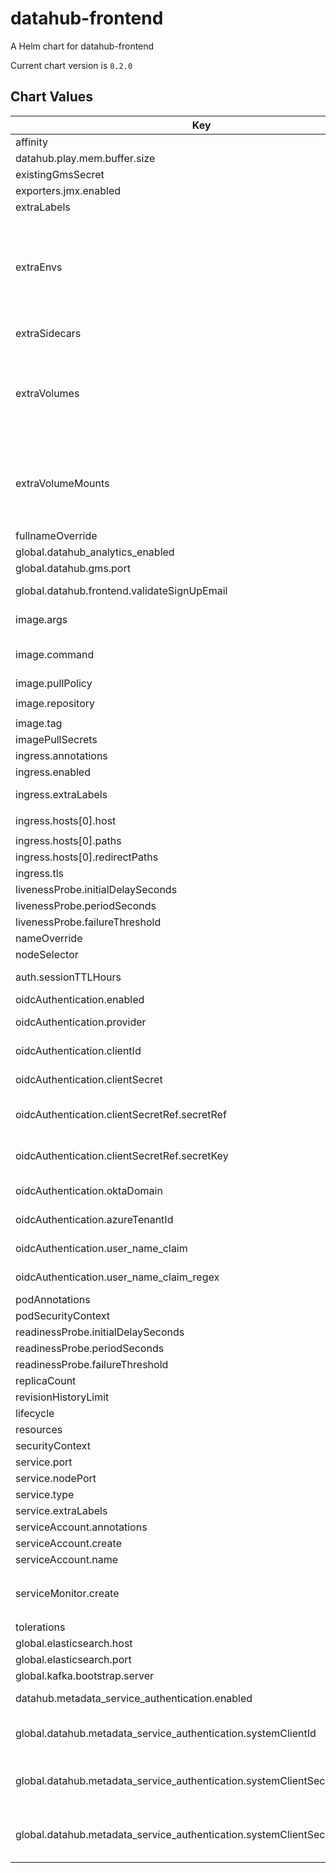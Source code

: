 datahub-frontend
================

A Helm chart for datahub-frontend

Current chart version is `0.2.0`

## Chart Values

| Key                                                                         | Type                                                                                              | Default                             | Description                                                                                                                                                                                                                                                                                                                      |
|-----------------------------------------------------------------------------|---------------------------------------------------------------------------------------------------|-------------------------------------|----------------------------------------------------------------------------------------------------------------------------------------------------------------------------------------------------------------------------------------------------------------------------------------------------------------------------------|
| affinity                                                                    | object                                                                                            | `{}`                                |                                                                                                                                                                                                                                                                                                                                  |
| datahub.play.mem.buffer.size                                                | string                                                                                            | `"10MB"`                            |                                                                                                                                                                                                                                                                                                                                  |
| existingGmsSecret                                                           | object                                                                                            | {}                                  | Reference to GMS secret if already exists                                                                                                                                                                                                                                                                                        |
| exporters.jmx.enabled                                                       | boolean                                                                                           | false                               |                                                                                                                                                                                                                                                                                                                                  |
| extraLabels                                                                 | object                                                                                            | `{}`                                | Extra labels for deployment configuration                                                                                                                                                                                                                                                                                        |
| extraEnvs                                                                   | Extra [environment variables][] which will be appended to the `env:` definition for the container | `[]`                                |
| extraSidecars                                                               | list                                                                                              | `[]`                                | Add additional sidecar containers to the deployment pod(s)                                                                                                                                                                                                                                                                       |
| extraVolumes                                                                | Templatable string of additional `volumes` to be passed to the `tpl` function                     | ""                                  |
| extraVolumeMounts                                                           | Templatable string of additional `volumeMounts` to be passed to the `tpl` function                | ""                                  |
| fullnameOverride                                                            | string                                                                                            | `"datahub-frontend"`                |                                                                                                                                                                                                                                                                                                                                  |
| global.datahub_analytics_enabled                                            | boolean                                                                                           | true                                |                                                                                                                                                                                                                                                                                                                                  |
| global.datahub.gms.port                                                     | string                                                                                            | `"8080"`                            |                                                                                                                                                                                                                                                                                                                                  |
| global.datahub.frontend.validateSignUpEmail                                 | boolean                                                                                           | true                                | Enforces user sign up through invite link to use a valid email.                                                                                                                                                                                                                                                                  | 
| image.args                                                                  | list                                                                                              | `[]`                                | Override the image's args.  Used to configure custom startup or shutdown behavior                                                                                                                                                                                                                                                |
| image.command                                                               | list                                                                                              | `[]`                                | Override the image's command.  Used to configure custom startup or shutdown behavior                                                                                                                                                                                                                                             |
| image.pullPolicy                                                            | string                                                                                            | `"IfNotPresent"`                    |                                                                                                                                                                                                                                                                                                                                  |
| image.repository                                                            | string                                                                                            | `"linkedin/datahub-frontend-react"` |                                                                                                                                                                                                                                                                                                                                  |
| image.tag                                                                   | string                                                                                            | `"head"`                            |                                                                                                                                                                                                                                                                                                                                  |
| imagePullSecrets                                                            | list                                                                                              | `[]`                                |                                                                                                                                                                                                                                                                                                                                  |
| ingress.annotations                                                         | object                                                                                            | `{}`                                |                                                                                                                                                                                                                                                                                                                                  |
| ingress.enabled                                                             | bool                                                                                              | `false`                             |                                                                                                                                                                                                                                                                                                                                  |
| ingress.extraLabels                                                         | object                                                                                            | `{}`                                | provides extra labels for ingress configuration                                                                                                                                                                                                                                                                                  |
| ingress.hosts[0].host                                                       | string                                                                                            | `"chart-example.local"`             |                                                                                                                                                                                                                                                                                                                                  |
| ingress.hosts[0].paths                                                      | list                                                                                              | `[]`                                |                                                                                                                                                                                                                                                                                                                                  |
| ingress.hosts[0].redirectPaths                                              | list                                                                                              | `[]`                                |                                                                                                                                                                                                                                                                                                                                  |
| ingress.tls                                                                 | list                                                                                              | `[]`                                |                                                                                                                                                                                                                                                                                                                                  |
| livenessProbe.initialDelaySeconds                                           | int                                                                                               | `60`                                |                                                                                                                                                                                                                                                                                                                                  |
| livenessProbe.periodSeconds                                                 | int                                                                                               | `30`                                |                                                                                                                                                                                                                                                                                                                                  |
| livenessProbe.failureThreshold                                              | int                                                                                               | `4`                                 |                                                                                                                                                                                                                                                                                                                                  |
| nameOverride                                                                | string                                                                                            | `""`                                |                                                                                                                                                                                                                                                                                                                                  |
| nodeSelector                                                                | object                                                                                            | `{}`                                |                                                                                                                                                                                                                                                                                                                                  |
| auth.sessionTTLHours                                                        | string                                                                                            | `24`                                | Configures the length of time a session token is valid for after creation.                                                                                                                                                                                                                                                       |
| oidcAuthentication.enabled                                                  | boolean                                                                                           | `false`                             | Enable [OIDC authentication](https://datahubproject.io/docs/authentication/guides/sso/configure-oidc-react)                                                                                                                                                                                                                      |
| oidcAuthentication.provider                                                 | string                                                                                            | `""`                                | One of the supported OIDC providers: [google](https://datahubproject.io/docs/authentication/guides/sso/configure-oidc-react-google), [okta](https://datahubproject.io/docs/authentication/guides/sso/configure-oidc-react-okta), or [azure](https://datahubproject.io/docs/authentication/guides/sso/configure-oidc-react-azure) |
| oidcAuthentication.clientId                                                 | string                                                                                            | `""`                                | A unique identifier for your application with the identity provider                                                                                                                                                                                                                                                              |
| oidcAuthentication.clientSecret                                             | string                                                                                            | `""`                                | A shared secret to use for exchange between you and your identity provider                                                                                                                                                                                                                                                       |
| oidcAuthentication.clientSecretRef.secretRef                                | string                                                                                            | `"nil"`                             | Optional, this is the reference to the shared secret to use for exchange between you and your identity provider                                                                                                                                                                                                                  |
| oidcAuthentication.clientSecretRef.secretKey                                | string                                                                                            | `"nil"`                             | Optional, this is the key of the shared secret to use for exchange between you and your identity provider                                                                                                                                                                                                                        |
| oidcAuthentication.oktaDomain                                               | string                                                                                            | `""`                                | Okta domain, e.g. `dev-12345.okta.com`; needed only if `provider` is set to `okta`                                                                                                                                                                                                                                               |
| oidcAuthentication.azureTenantId                                            | string                                                                                            | `""`                                | Azure directory (tenant) ID; neede only if `provider` is set to `azure`                                                                                                                                                                                                                                                          |
| oidcAuthentication.user_name_claim                                          | string                                                                                            | `""`                                | The attribute that will contain the username used on the DataHub platform                                                                                                                                                                                                                                                        |
| oidcAuthentication.user_name_claim_regex                                    | string                                                                                            | `""`                                | A regex string used for extracting the username from the userNameClaim attribute                                                                                                                                                                                                                                                 |
| podAnnotations                                                              | object                                                                                            | `{}`                                |                                                                                                                                                                                                                                                                                                                                  |
| podSecurityContext                                                          | object                                                                                            | `{}`                                |                                                                                                                                                                                                                                                                                                                                  |
| readinessProbe.initialDelaySeconds                                          | int                                                                                               | `60`                                |                                                                                                                                                                                                                                                                                                                                  |
| readinessProbe.periodSeconds                                                | int                                                                                               | `30`                                |                                                                                                                                                                                                                                                                                                                                  |
| readinessProbe.failureThreshold                                             | int                                                                                               | `4`                                 |                                                                                                                                                                                                                                                                                                                                  |
| replicaCount                                                                | int                                                                                               | `1`                                 |                                                                                                                                                                                                                                                                                                                                  |
| revisionHistoryLimit                                                        | int                                                                                               | `10`                                |                                                                                                                                                                                                                                                                                                                                  |
| lifecycle                                                                   | object                                                                                            | `{}`                                |                                                                                                                                                                                                                                                                                                                                  |
| resources                                                                   | object                                                                                            | `{}`                                |                                                                                                                                                                                                                                                                                                                                  |
| securityContext                                                             | object                                                                                            | `{}`                                |                                                                                                                                                                                                                                                                                                                                  |
| service.port                                                                | int                                                                                               | `9001`                              |                                                                                                                                                                                                                                                                                                                                  |
| service.nodePort                                                            | int                                                                                               | `""`                                |                                                                                                                                                                                                                                                                                                                                  |
| service.type                                                                | string                                                                                            | `"LoadBalancer"`                    |                                                                                                                                                                                                                                                                                                                                  |
| service.extraLabels                                                         | object                                                                                            | `"LoadBalancer"`                    |                                                                                                                                                                                                                                                                                                                                  |
| serviceAccount.annotations                                                  | object                                                                                            | `{}`                                |                                                                                                                                                                                                                                                                                                                                  |
| serviceAccount.create                                                       | bool                                                                                              | `true`                              |                                                                                                                                                                                                                                                                                                                                  |
| serviceAccount.name                                                         | string                                                                                            | `nil`                               |                                                                                                                                                                                                                                                                                                                                  |
| serviceMonitor.create                                                       | bool                                                                                              | `false`                             | If set true and `global.datahub.monitoring.enablePrometheus` is set `true` it will create a ServiceMonitor resource                                                                                                                                                                                                              |
| tolerations                                                                 | list                                                                                              | `[]`                                |                                                                                                                                                                                                                                                                                                                                  |
| global.elasticsearch.host                                                   | string                                                                                            | `"elasticsearch"`                   |                                                                                                                                                                                                                                                                                                                                  |
| global.elasticsearch.port                                                   | string                                                                                            | `"9200"`                            |                                                                                                                                                                                                                                                                                                                                  |
| global.kafka.bootstrap.server                                               | string                                                                                            | `"broker:9092"`                     |                                                                                                                                                                                                                                                                                                                                  |
| datahub.metadata_service_authentication.enabled                             | bool                                                                                              | `true`                              | Whether Metadata Service Authentication is enabled.                                                                                                                                                                                                                                                                              |
| global.datahub.metadata_service_authentication.systemClientId               | string                                                                                            | `"__datahub_system"`                | The internal system id that is used to communicate with DataHub GMS. Required if metadata_service_authentication is 'true'.                                                                                                                                                                                                      |
| global.datahub.metadata_service_authentication.systemClientSecret.secretRef | string                                                                                            | `nil`                               | The reference to a secret containing the internal system secret that is used to communicate with DataHub GMS. Required if metadata_service_authentication is 'true'.                                                                                                                                                             |
| global.datahub.metadata_service_authentication.systemClientSecret.secretKey | string                                                                                            | `nil`                               | The key of a secret containing the internal system secret that is used to communicate with DataHub GMS. Required if metadata_service_authentication is 'true'.                                                                                                                                                                   |
